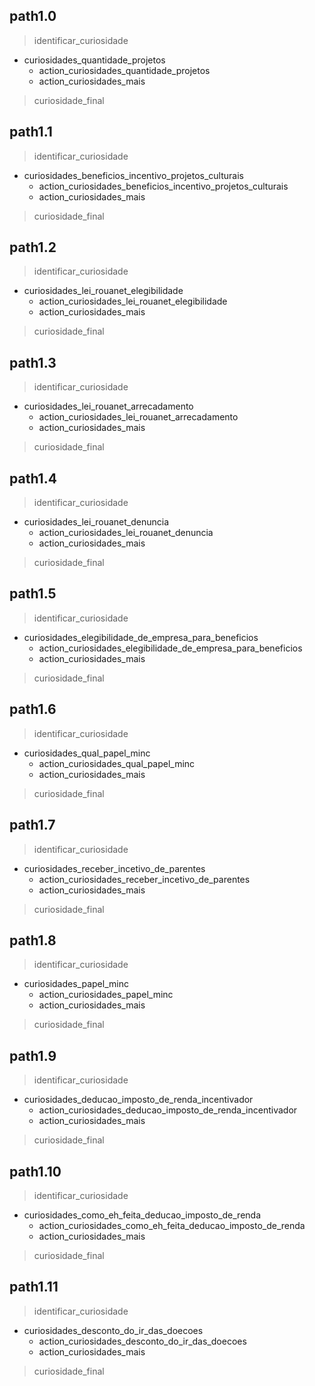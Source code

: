 ## path1.0
> identificar_curiosidade
* curiosidades_quantidade_projetos
  - action_curiosidades_quantidade_projetos
  - action_curiosidades_mais
> curiosidade_final


## path1.1
> identificar_curiosidade
* curiosidades_beneficios_incentivo_projetos_culturais
  - action_curiosidades_beneficios_incentivo_projetos_culturais
  - action_curiosidades_mais
> curiosidade_final


## path1.2
> identificar_curiosidade
* curiosidades_lei_rouanet_elegibilidade
  - action_curiosidades_lei_rouanet_elegibilidade
  - action_curiosidades_mais
> curiosidade_final


## path1.3
> identificar_curiosidade
* curiosidades_lei_rouanet_arrecadamento
  - action_curiosidades_lei_rouanet_arrecadamento
  - action_curiosidades_mais
> curiosidade_final


## path1.4
> identificar_curiosidade
* curiosidades_lei_rouanet_denuncia
  - action_curiosidades_lei_rouanet_denuncia
  - action_curiosidades_mais
> curiosidade_final


## path1.5
> identificar_curiosidade
* curiosidades_elegibilidade_de_empresa_para_beneficios
  - action_curiosidades_elegibilidade_de_empresa_para_beneficios
  - action_curiosidades_mais
> curiosidade_final


## path1.6
> identificar_curiosidade
* curiosidades_qual_papel_minc
  - action_curiosidades_qual_papel_minc
  - action_curiosidades_mais
> curiosidade_final


## path1.7
> identificar_curiosidade
* curiosidades_receber_incetivo_de_parentes
  - action_curiosidades_receber_incetivo_de_parentes
  - action_curiosidades_mais
> curiosidade_final


## path1.8
> identificar_curiosidade
* curiosidades_papel_minc
  - action_curiosidades_papel_minc
  - action_curiosidades_mais
> curiosidade_final


## path1.9
> identificar_curiosidade
* curiosidades_deducao_imposto_de_renda_incentivador
  - action_curiosidades_deducao_imposto_de_renda_incentivador
  - action_curiosidades_mais
> curiosidade_final


## path1.10
> identificar_curiosidade
* curiosidades_como_eh_feita_deducao_imposto_de_renda
  - action_curiosidades_como_eh_feita_deducao_imposto_de_renda
  - action_curiosidades_mais
> curiosidade_final


## path1.11
> identificar_curiosidade
* curiosidades_desconto_do_ir_das_doecoes
  - action_curiosidades_desconto_do_ir_das_doecoes
  - action_curiosidades_mais
> curiosidade_final

